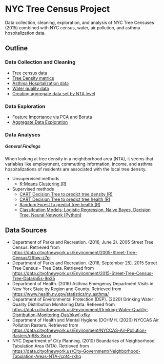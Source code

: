 # NYC Tree Census Project
Data collection, cleaning, exploration, and analysis of NYC Tree Censuses (2015) combined with NYC census, water, air pollution, and asthma hospitalization data. 



## Outline

### Data Collection and Cleaning
- [Tree census data](Trees.R)
- [Tree Density metrics](code/Tree_Density_by_NTA.ipynb)
- [Asthma Hospitalization data](code/Asthma_data.R)
- [Water quality data](code/Water_data.R)
- [Creating aggregate data set by NTA level](code/Merge_to_Aggregate_Data.R)

### Data Exploration
- [Feature Importance via PCA and Boruta](code/PCA_Boruta_Exploration.ipynb)
- [Aggregate Data Exploration](code/Aggregate_Data_Exploration.R)

### Data Analyses

##### General Findings
When looking at tree density in a neightborhood area (NTA), it seems that variables like employtment, commutting information, income, and asthma hospitalizations of residents are associated with the local tree density.

- Unsupervised methods
    - [K-Means Clustering (R)](code/Clustering.ipynb)
- Supervised methods
    - [CART Decision Tree to predict tree density (R)](code/CART_Decision_Trees.ipynb)
    - [CART Decision Tree to predict tree health (R)](code/CART_Raw_Data.ipynb)
    - [Random Forest to predict tree health (R)](code/RandomForest_Raw_Data.ipynb)
    - [Classifcation Models: Logistic Regression, Naive Bayes, Decision Tree, Neural Network (Python)](https://nbviewer.jupyter.org/github/kbfoerster/nyctrees/blob/14377ed96fcc7390f65f17682e21841c50a79524/code/Trees_Classification_Models.ipynb)

## Data Sources
- Department of Parks and Recreation. (2016, June 2). 2005 Street Tree Census. Retrieved from https://data.cityofnewyork.us/Environment/2005-Street-Tree-Census/29bw-z7pj 
- Department of Parks and Recreation. (2018, September 25). 2015 Street Tree Census - Tree Data. Retrieved from https://data.cityofnewyork.us/Environment/2015-Street-Tree-Census-Tree-Data/pi5s-9p35 
- Department of Health. (2016) Asthma Emergency Department Visits in New York State by Region and County. Retrieved from https://www.health.ny.gov/statistics/ny_asthma/
- Department of Environmental Protection (DEP). (2020) Drinking Water Quality Distribution Monitoring Data. Retieved from https://data.cityofnewyork.us/Environment/Drinking-Water-Quality-Distribution-Monitoring-Dat/bkwf-xfky
- Department of Health and Mental Hygiene (DOHMH. (2020) NYCCAS Air Pollution Rasters. Retrieved from https://data.cityofnewyork.us/Environment/NYCCAS-Air-Pollution-Rasters/q68s-8qxv
- NYC Department of City Planning. (2010) Boundaries of Neighborhood Tabulation Area (NTA). Retrieved from https://data.cityofnewyork.us/City-Government/Neighborhood-Tabulation-Areas-NTA-/cpf4-rkhq
